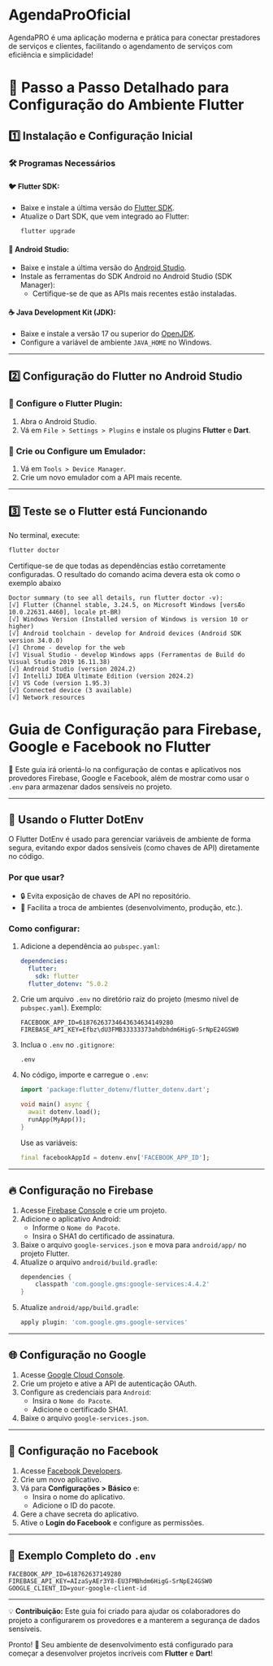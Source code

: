 # AgendaProOficial
AgendaPRO é uma aplicação moderna e prática para conectar prestadores de serviços e clientes, facilitando o agendamento de serviços com eficiência e simplicidade!


# 🚀 Passo a Passo Detalhado para Configuração do Ambiente Flutter

## 1️⃣ Instalação e Configuração Inicial

### 🛠️ **Programas Necessários**

#### 🐦 Flutter SDK:
- Baixe e instale a última versão do [Flutter SDK](https://docs.flutter.dev/get-started/install).
- Atualize o Dart SDK, que vem integrado ao Flutter:
  ```bash
  flutter upgrade
  ```

#### 🤖 Android Studio:
- Baixe e instale a última versão do [Android Studio](https://developer.android.com/studio).
- Instale as ferramentas do SDK Android no Android Studio (SDK Manager):
  - Certifique-se de que as APIs mais recentes estão instaladas.

#### ☕ Java Development Kit (JDK):
- Baixe e instale a versão 17 ou superior do [OpenJDK](https://openjdk.org/).
- Configure a variável de ambiente `JAVA_HOME` no Windows.

---

## 2️⃣ Configuração do Flutter no Android Studio

### 🔌 **Configure o Flutter Plugin:**
1. Abra o Android Studio.
2. Vá em `File > Settings > Plugins` e instale os plugins **Flutter** e **Dart**.

### 📱 **Crie ou Configure um Emulador:**
1. Vá em `Tools > Device Manager`.
2. Crie um novo emulador com a API mais recente.

---

## 3️⃣ Teste se o Flutter está Funcionando

No terminal, execute:
```bash
flutter doctor
```
Certifique-se de que todas as dependências estão corretamente configuradas. O resultado do comando acima devera esta ok como o exemplo abaixo

```
Doctor summary (to see all details, run flutter doctor -v):
[√] Flutter (Channel stable, 3.24.5, on Microsoft Windows [versÆo 10.0.22631.4460], locale pt-BR)
[√] Windows Version (Installed version of Windows is version 10 or higher)
[√] Android toolchain - develop for Android devices (Android SDK version 34.0.0)
[√] Chrome - develop for the web
[√] Visual Studio - develop Windows apps (Ferramentas de Build do Visual Studio 2019 16.11.38)
[√] Android Studio (version 2024.2)
[√] IntelliJ IDEA Ultimate Edition (version 2024.2)
[√] VS Code (version 1.95.3)
[√] Connected device (3 available)
[√] Network resources
```


# Guia de Configuração para Firebase, Google e Facebook no Flutter

🚀 Este guia irá orientá-lo na configuração de contas e aplicativos nos provedores Firebase, Google e Facebook, além de mostrar como usar o `.env` para armazenar dados sensíveis no projeto.

---

## 🌳 **Usando o Flutter DotEnv**

O Flutter DotEnv é usado para gerenciar variáveis de ambiente de forma segura, evitando expor dados sensíveis (como chaves de API) diretamente no código.

### Por que usar?
- 🔒 Evita exposição de chaves de API no repositório.
- 🔄 Facilita a troca de ambientes (desenvolvimento, produção, etc.).

### Como configurar:

1. Adicione a dependência ao `pubspec.yaml`:

   ```yaml
   dependencies:
     flutter:
       sdk: flutter
     flutter_dotenv: ^5.0.2
   ```

2. Crie um arquivo `.env` no diretório raiz do projeto (mesmo nível de `pubspec.yaml`). Exemplo:

   ```env
   FACEBOOK_APP_ID=61876263734643634634149280
   FIREBASE_API_KEY=Efbz\dU3FMB33333373ahdbhdm6HigG-SrNpE24GSW0
   ```

3. Inclua o `.env` no `.gitignore`:

   ```
   .env
   ```

4. No código, importe e carregue o `.env`:

   ```dart
   import 'package:flutter_dotenv/flutter_dotenv.dart';

   void main() async {
     await dotenv.load();
     runApp(MyApp());
   }
   ```

   Use as variáveis:

   ```dart
   final facebookAppId = dotenv.env['FACEBOOK_APP_ID'];
   ```

---

## 🔥 **Configuração no Firebase** 

1. Acesse [Firebase Console](https://console.firebase.google.com/) e crie um projeto.
2. Adicione o aplicativo Android:
   - Informe o `Nome do Pacote`.
   - Insira o SHA1 do certificado de assinatura.
3. Baixe o arquivo `google-services.json` e mova para `android/app/` no projeto Flutter.
4. Atualize o arquivo `android/build.gradle`:
   ```gradle
   dependencies {
       classpath 'com.google.gms:google-services:4.4.2'
   }
   ```
5. Atualize `android/app/build.gradle`:
   ```gradle
   apply plugin: 'com.google.gms.google-services'
   ```

---

## 🌐 **Configuração no Google** 

1. Acesse [Google Cloud Console](https://console.cloud.google.com/).
2. Crie um projeto e ative a API de autenticação OAuth.
3. Configure as credenciais para `Android`:
   - Insira o `Nome do Pacote`.
   - Adicione o certificado SHA1.
4. Baixe o arquivo `google-services.json`.

---

## 📘 **Configuração no Facebook** 

1. Acesse [Facebook Developers](https://developers.facebook.com/).
2. Crie um novo aplicativo.
3. Vá para **Configurações > Básico** e:
   - Insira o nome do aplicativo.
   - Adicione o ID do pacote.
4. Gere a chave secreta do aplicativo.
5. Ative o **Login do Facebook** e configure as permissões.

---

## 🌟 **Exemplo Completo do `.env`**

```env
FACEBOOK_APP_ID=618762637149280
FIREBASE_API_KEY=AIzaSyAEr3Y8-EU3FMBhdm6HigG-SrNpE24GSW0
GOOGLE_CLIENT_ID=your-google-client-id
```

---

💡 **Contribuição:** Este guia foi criado para ajudar os colaboradores do projeto a configurarem os provedores e a manterem a segurança de dados sensíveis.

Pronto! 🎉 Seu ambiente de desenvolvimento está configurado para começar a desenvolver projetos incríveis com **Flutter** e **Dart**!
